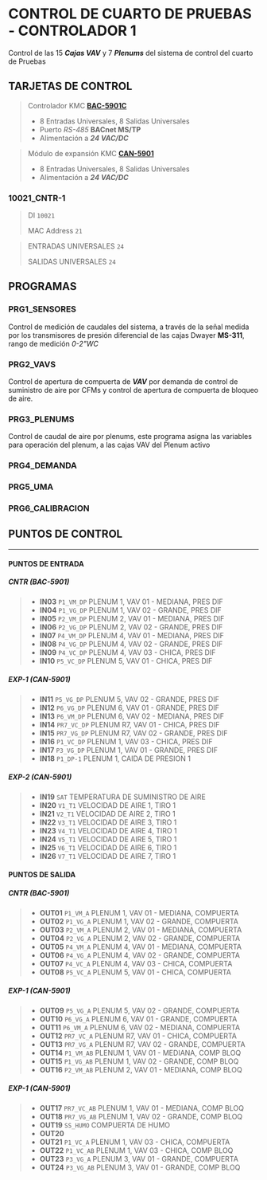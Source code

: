 # CONTROL DE CUARTO DE PRUEBAS - CONTROLADOR 1

Control de las 15 ***Cajas VAV*** y 7 ***Plenums*** del sistema de control del cuarto de Pruebas

## TARJETAS DE CONTROL

> Controlador KMC [**BAC-5901C**](https://www.kmccontrols.com/product/controller-general-purpose-bacnet-aac-clock-mstp/ "Documentación de equipo")
>
> - 8 Entradas Universales, 8 Salidas Universales
> - Puerto *RS-485* **BACnet MS/TP**
> - Alimentación a ***24 VAC/DC***

> Módulo de expansión KMC [**CAN-5901**](https://www.kmccontrols.com/product/expansion-io-module-8-ui-8-uo/ "Documentación de equipo")
>
> - 8 Entradas Universales, 8 Salidas Universales
> - Alimentación a ***24 VAC/DC***

### 10021_CNTR-1

> DI `10021`
>
> MAC Address `21`

> ENTRADAS UNIVERSALES `24`
>
> SALIDAS UNIVERSALES `24`

## PROGRAMAS

### PRG1_SENSORES

Control de medición de caudales del sistema, a través de la señal medida por los transmisores de presión diferencial de las cajas Dwayer **MS-311**, rango de medición *0-2"WC*

### PRG2_VAVS

Control de apertura de compuerta de ***VAV*** por demanda de control de suministro de aire por CFMs y control de apertura de compuerta de bloqueo de aire.

### PRG3_PLENUMS

Control de caudal de aire por plenums, este programa asigna las variables para operación del plenum, a las cajas VAV del Plenum activo

### PRG4_DEMANDA

### PRG5_UMA

### PRG6_CALIBRACION

## PUNTOS DE CONTROL

_____

#### PUNTOS DE ENTRADA

##### CNTR (BAC-5901)

> * **IN03** `P1_VM_DP` PLENUM 1, VAV 01 - MEDIANA, PRES DIF
> * **IN04** `P1_VG_DP` PLENUM 1, VAV 02 - GRANDE, PRES DIF
> * **IN05** `P2_VM_DP` PLENUM 2, VAV 01 - MEDIANA, PRES DIF
> * **IN06** `P2_VG_DP` PLENUM 2, VAV 02 - GRANDE, PRES DIF
> * **IN07** `P4_VM_DP` PLENUM 4, VAV 01 - MEDIANA, PRES DIF
> * **IN08** `P4_VG_DP` PLENUM 4, VAV 02 - GRANDE, PRES DIF
> * **IN09** `P4_VC_DP` PLENUM 4, VAV 03 - CHICA, PRES DIF
> * **IN10** `P5_VC_DP` PLENUM 5, VAV 01 - CHICA, PRES DIF

##### EXP-1 (CAN-5901)

> * **IN11** `P5_VG_DP` PLENUM 5, VAV 02 - GRANDE, PRES DIF
> * **IN12** `P6_VG_DP` PLENUM 6, VAV 01 - GRANDE, PRES DIF
> * **IN13** `P6_VM_DP` PLENUM 6, VAV 02 - MEDIANA, PRES DIF
> * **IN14** `PR7_VC_DP` PLENUM R7, VAV 01 - CHICA, PRES DIF
> * **IN15** `PR7_VG_DP` PLENUM R7, VAV 02 - GRANDE, PRES DIF
> * **IN16** `P1_VC_DP` PLENUM 1, VAV 03 - CHICA, PRES DIF
> * **IN17** `P3_VG_DP` PLENUM 1, VAV 01 - GRANDE, PRES DIF
> * **IN18** `P1_DP-1` PLENUM 1, CAIDA DE PRESION 1

##### EXP-2 (CAN-5901)

> * **IN19** `SAT` TEMPERATURA DE SUMINISTRO DE AIRE
> * **IN20** `V1_T1` VELOCIDAD DE AIRE 1, TIRO 1
> * **IN21** `V2_T1` VELOCIDAD DE AIRE 2, TIRO 1
> * **IN22** `V3_T1` VELOCIDAD DE AIRE 3, TIRO 1
> * **IN23** `V4_T1` VELOCIDAD DE AIRE 4, TIRO 1
> * **IN24** `V5_T1` VELOCIDAD DE AIRE 5, TIRO 1
> * **IN25** `V6_T1` VELOCIDAD DE AIRE 6, TIRO 1
> * **IN26** `V7_T1` VELOCIDAD DE AIRE 7, TIRO 1

#### PUNTOS DE SALIDA

##### CNTR (BAC-5901)

> * **OUT01** `P1_VM_A` PLENUM 1, VAV 01 - MEDIANA, COMPUERTA
> * **OUT02** `P1_VG_A` PLENUM 1, VAV 02 - GRANDE, COMPUERTA
> * **OUT03** `P2_VM_A` PLENUM 2, VAV 01 - MEDIANA, COMPUERTA
> * **OUT04** `P2_VG_A` PLENUM 2, VAV 02 - GRANDE, COMPUERTA
> * **OUT05** `P4_VM_A` PLENUM 4, VAV 01 - MEDIANA, COMPUERTA
> * **OUT06** `P4_VG_A` PLENUM 4, VAV 02 - GRANDE, COMPUERTA
> * **OUT07** `P4_VC_A` PLENUM 4, VAV 03 - CHICA, COMPUERTA
> * **OUT08** `P5_VC_A` PLENUM 5, VAV 01 - CHICA, COMPUERTA

##### EXP-1 (CAN-5901)

> * **OUT09** `P5_VG_A` PLENUM 5, VAV 02 - GRANDE, COMPUERTA
> * **OUT10** `P6_VG_A` PLENUM 6, VAV 01 - GRANDE, COMPUERTA
> * **OUT11** `P6_VM_A` PLENUM 6, VAV 02 - MEDIANA, COMPUERTA
> * **OUT12** `PR7_VC_A` PLENUM R7, VAV 01 - CHICA, COMPUERTA
> * **OUT13** `PR7_VG_A` PLENUM R7, VAV 02 - GRANDE, COMPUERTA
> * **OUT14** `P1_VM_AB` PLENUM 1, VAV 01 - MEDIANA, COMP BLOQ
> * **OUT15** `P1_VG_AB` PLENUM 1, VAV 02 - GRANDE, COMP BLOQ
> * **OUT16** `P2_VM_AB` PLENUM 2, VAV 01 - MEDIANA, COMP BLOQ

##### EXP-1 (CAN-5901)

> * **OUT17** `PR7_VC_AB` PLENUM 1, VAV 01 - MEDIANA, COMP BLOQ
> * **OUT18** `PR7_VG_AB` PLENUM 1, VAV 02 - GRANDE, COMP BLOQ
> * **OUT19** `SS_HUMO` COMPUERTA DE HUMO
> * **OUT20**
> * **OUT21** `P1_VC_A` PLENUM 1, VAV 03 - CHICA, COMPUERTA
> * **OUT22** `P1_VC_AB` PLENUM 1, VAV 03 - CHICA, COMP BLOQ
> * **OUT23** `P3_VG_A` PLENUM 3, VAV 01 - GRANDE, COMPUERTA
> * **OUT24** `P3_VG_AB` PLENUM 3, VAV 01 - GRANDE, COMP BLOQ